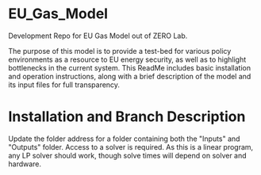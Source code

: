 # EU_Gas_Model
Development Repo for EU Gas Model out of ZERO Lab.

The purpose of this model is to provide a test-bed for various policy environments as a resource to EU energy security, as well as to highlight bottlenecks in the current system. This ReadMe includes basic installation and operation instructions, along with a brief description of the model and its input files for full transparency.

# Installation and Branch Description
Update the folder address for a folder containing both the "Inputs" and "Outputs" folder. Access to a solver is required. As this is a linear program, any LP solver should work, though solve times will depend on solver and hardware.
